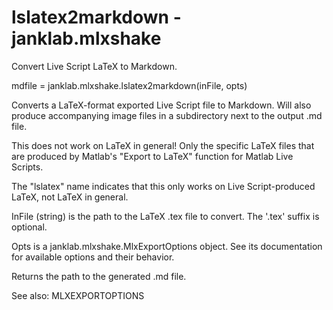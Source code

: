 # lslatex2markdown - janklab.mlxshake

Convert Live Script LaTeX to Markdown.

mdfile = janklab.mlxshake.lslatex2markdown(inFile, opts)

Converts a LaTeX-format exported Live Script file to Markdown. Will also
produce accompanying image files in a subdirectory next to the output .md
file.

This does not work on LaTeX in general! Only the specific LaTeX files
that are produced by Matlab's "Export to LaTeX" function for Matlab Live
Scripts.

The "lslatex" name indicates that this only works on Live Script-produced
LaTeX, not LaTeX in general.

InFile (string) is the path to the LaTeX .tex file to convert.
The '.tex' suffix is optional.

Opts is a janklab.mlxshake.MlxExportOptions object. See its documentation for
available options and their behavior.

Returns the path to the generated .md file.

See also:
MLXEXPORTOPTIONS



